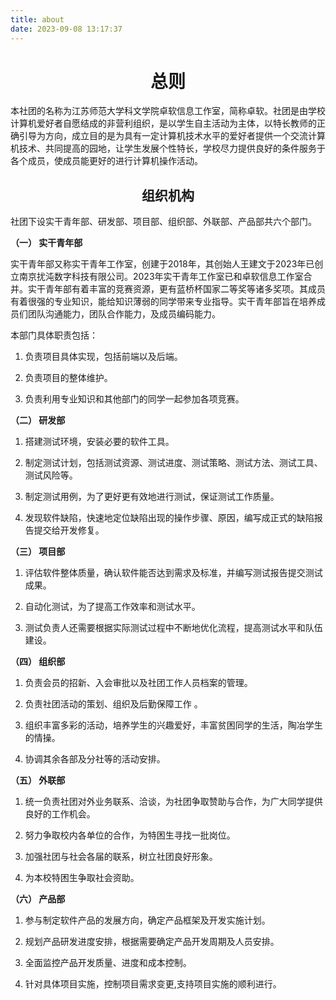 ```yaml
---
title: about
date: 2023-09-08 13:17:37
---
```


<h1 style="text-align:center">
  总则
</h1>
<p>本社团的名称为江苏师范大学科文学院卓软信息工作室，简称卓软。社团是由学校计算机爱好者自愿结成的非营利组织，是以学生自主活动为主体，以特长教师的正确引导为方向，成立目的是为具有一定计算机技术水平的爱好者提供一个交流计算机技术、共同提高的园地，让学生发展个性特长，学校尽力提供良好的条件服务于各个成员，使成员能更好的进行计算机操作活动。</p>

<h2 style="text-align:center">
  组织机构
</h2>


社团下设实干青年部、研发部、项目部、组织部、外联部、产品部共六个部门。

**（一） 实干青年部**

实干青年部又称实干青年工作室，创建于2018年，其创始人王建文于2023年已创立南京扰沌数字科技有限公司。2023年实干青年工作室已和卓软信息工作室合并。实干青年部有着丰富的竞赛资源，更有蓝桥杯国家二等奖等诸多奖项。其成员有着很强的专业知识，能给知识薄弱的同学带来专业指导。实干青年部旨在培养成员们团队沟通能力，团队合作能力，及成员编码能力。

本部门具体职责包括：

1. 负责项目具体实现，包括前端以及后端。

2. 负责项目的整体维护。

3. 负责利用专业知识和其他部门的同学一起参加各项竞赛。


**（二） 研发部**

1. 搭建测试环境，安装必要的软件工具。

2. 制定测试计划，包括测试资源、测试进度、测试策略、测试方法、测试工具、测试风险等。

3. 制定测试用例，为了更好更有效地进行测试，保证测试工作质量。

4. 发现软件缺陷，快速地定位缺陷出现的操作步骤、原因，编写成正式的缺陷报告提交给开发修复。

**（三） 项目部**

1. 评估软件整体质量，确认软件能否达到需求及标准，并编写测试报告提交测试成果。

2. 自动化测试，为了提高工作效率和测试水平。

3. 测试负责人还需要根据实际测试过程中不断地优化流程，提高测试水平和队伍建设。

**（四） 组织部**

1. 负责会员的招新、入会审批以及社团工作人员档案的管理。

2. 负责社团活动的策划、组织及后勤保障工作 。

3. 组织丰富多彩的活动，培养学生的兴趣爱好，丰富贫困同学的生活，陶冶学生的情操。

4. 协调其余各部及分社等的活动安排。

**（五） 外联部**

1.  统一负责社团对外业务联系、洽谈，为社团争取赞助与合作，为广大同学提供良好的工作机会。

2. 努力争取校内各单位的合作，为特困生寻找一批岗位。

3. 加强社团与社会各届的联系，树立社团良好形象。

4. 为本校特困生争取社会资助。

**（六） 产品部**

1. 参与制定软件产品的发展方向，确定产品框架及开发实施计划。

2. 规划产品研发进度安排，根据需要确定产品开发周期及人员安排。

3. 全面监控产品开发质量、进度和成本控制。

4. 针对具体项目实施，控制项目需求变更,支持项目实施的顺利进行。
